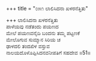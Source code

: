 +++
title = "೦೫೧ ಲಾಲಿಸಿದನಾ ಖಳರನೆತ್ತಿತು"

+++
ಲಾಲಿಸಿದನಾ ಖಳರನೆತ್ತಿತು  
ಪಾಳೆಯವು ನಡೆತಂದು ಪಯಣದ  
ಮೇಲೆ ಪಯಣವನೈದಿ ಬಂದನು ತಮ್ಮ ಪಟ್ಟಣಕೆ  
ಮೇಲೊಗುವ ಸುಮ್ಮಾನ ಸಿರಿಯ ಚ  
ಢಾಳದಲಿ ತಂದಖಿಳ ವಸ್ತುವ  
ನಾಲಯದೊಳೊಪ್ಪಿಸಿದನವನೀಪತಿಗೆ ಸಹದೇವ    ॥51॥